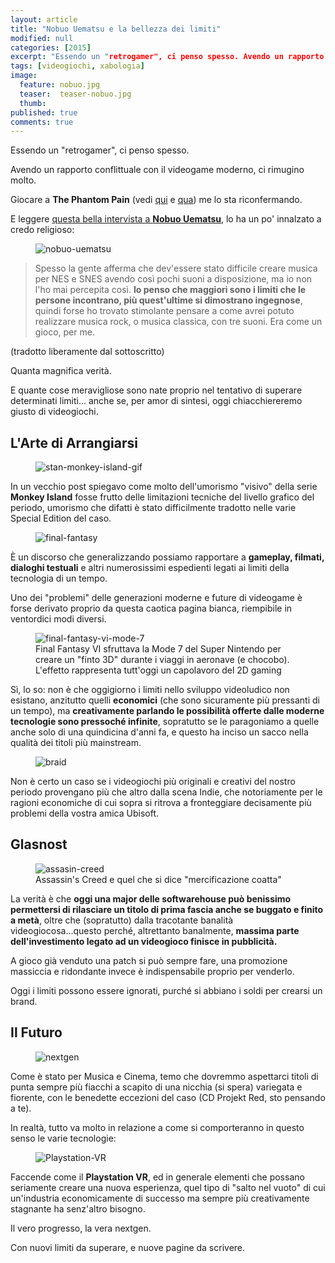 ```yaml
---
layout: article
title: "Nobuo Uematsu e la bellezza dei limiti"
modified: null
categories: [2015]
excerpt: "Essendo un "retrogamer", ci penso spesso. Avendo un rapporto conflittuale con il videogame moderno, ci rimugino molto..."
tags: [videogiochi, xabologia]
image: 
  feature: nobuo.jpg
  teaser:  teaser-nobuo.jpg
  thumb: 
published: true
comments: true
---
```


Essendo un "retrogamer", ci penso spesso.

Avendo un rapporto conflittuale con il videogame moderno, ci rimugino molto.

Giocare a **The Phantom Pain** (vedi [qui](http://xabacadabra.com/2015/Metal-Gear-Solid-V-phantom-pain-prime-impressioni/) e [qua](http://xabacadabra.com/2015/Metal-Gear-Solid-V-phantom-pain-seconde-impressioni/)) me lo sta riconfermando.

E leggere [questa bella intervista a **Nobuo Uematsu**](http://daily.redbullmusicacademy.com/2014/10/nobuo-uematsu-interview), lo ha un po' innalzato a credo religioso:

<figure>
<img src='http://2.bp.blogspot.com/-MGb0n2Ivj_Y/Vf-8Fl3kzyI/AAAAAAAAMkY/imBh0w3-qnc/s1600/nobuo.jpg' alt='nobuo-uematsu'>
</figure>

> Spesso la gente afferma che dev'essere stato difficile creare musica per NES e SNES avendo così pochi suoni a disposizione, ma io non l'ho mai percepita così. **Io penso che maggiori sono i limiti che le persone incontrano, più quest'ultime si dimostrano ingegnose**, quindi forse ho trovato stimolante pensare a come avrei potuto realizzare musica rock, o musica classica, con tre suoni. Era come un gioco, per me.

(tradotto liberamente dal sottoscritto)

Quanta magnifica verità.

E quante cose meravigliose sono nate proprio nel tentativo di superare determinati limiti... anche se, per amor di sintesi, oggi chiacchiereremo giusto di videogiochi.

## L'Arte di Arrangiarsi

<figure>
<img src='http://4.bp.blogspot.com/-FPwEPK98IdQ/Vf-9WiqvITI/AAAAAAAAMkk/fL6aEw9gLK8/s1600/stan.gif' alt='stan-monkey-island-gif'>
</figure>

In un vecchio post spiegavo come molto dell'umorismo "visivo" della serie **Monkey Island** fosse frutto delle limitazioni tecniche del livello grafico del periodo, umorismo che difatti è stato difficilmente tradotto nelle varie Special Edition del caso.

<figure>
<img src='http://1.bp.blogspot.com/-J0zYOq_d3w0/Vf--GyZkLhI/AAAAAAAAMks/iO7krhbMoJg/s1600/ffopening.png' alt='final-fantasy'>
</figure>

È un discorso che generalizzando possiamo rapportare a **gameplay, filmati, dialoghi testuali** e altri numerosissimi espedienti legati ai limiti della tecnologia di un tempo.

Uno dei "problemi" delle generazioni moderne e future di videogame è forse derivato proprio da questa caotica pagina bianca, riempibile in ventordici modi diversi.

<figure>
<img src='http://1.bp.blogspot.com/-HrJ7b8vRMs4/Vf_AB20WsEI/AAAAAAAAMk4/aU5_8_gF6HI/s1600/mode7.png' alt='final-fantasy-vi-mode-7'>
<figcaption>Final Fantasy VI sfruttava la Mode 7 del Super Nintendo per creare un "finto 3D" durante i viaggi in aeronave (e chocobo). L'effetto rappresenta tutt'oggi un capolavoro del 2D gaming</figcaption>
</figure>

Sì, lo so: non è che oggigiorno i limiti nello sviluppo videoludico non esistano, anzitutto quelli **economici** (che sono sicuramente più pressanti di un tempo), ma **creativamente parlando le possibilità offerte dalle moderne tecnologie sono pressoché infinite**, sopratutto se le paragoniamo a quelle anche solo di una quindicina d'anni fa, e questo ha inciso un sacco nella qualità dei titoli più mainstream.

<figure>
<img src='http://2.bp.blogspot.com/-1A1rjChTljo/Vf_CD4QM4qI/AAAAAAAAMlE/g_OV621GEFg/s1600/Braid-art-2.jpg' alt='braid'>
</figure>

Non è certo un caso se i videogiochi più originali e creativi del nostro periodo provengano più che altro dalla scena Indie, che notoriamente per le ragioni economiche di cui sopra si ritrova a fronteggiare decisamente più problemi della vostra amica Ubisoft.

## Glasnost

<figure>
<img src='http://1.bp.blogspot.com/-GO_4c5R54R4/Vf_DfZV4mkI/AAAAAAAAMlQ/SKYX2Xq9NmI/s1600/ac-edge-gel_180011.jpg' alt='assasin-creed'>
<figcaption>Assassin's Creed e quel che si dice "mercificazione coatta"</figcaption>
</figure>

La verità è che **oggi una major delle softwarehouse può benissimo permettersi di rilasciare un titolo di prima fascia anche se buggato e finito a metà**, oltre che (sopratutto) dalla tracotante banalità videogiocosa...questo perché, altrettanto banalmente, **massima parte dell'investimento legato ad un videogioco finisce in pubblicità.**

A gioco già venduto una patch si può sempre fare, una promozione massiccia e ridondante invece è indispensabile proprio per venderlo.

Oggi i limiti possono essere ignorati, purché si abbiano i soldi per crearsi un brand.

## Il Futuro

<figure>
<img src='http://1.bp.blogspot.com/-Oo1ZvBivVBk/Vf_G7KbLI0I/AAAAAAAAMlc/cIdpVQLsZSk/s1600/18m5d9oq37hjpjpg.jpg' alt='nextgen'>
</figure>

Come è stato per Musica e Cinema, temo che dovremmo aspettarci titoli di punta sempre più fiacchi a scapito di una nicchia (si spera) variegata e fiorente, con le benedette eccezioni del caso (CD Projekt Red, sto pensando a te).

In realtà, tutto va molto in relazione a come si comporteranno in questo senso le varie tecnologie:

<figure>
<img src='http://2.bp.blogspot.com/-IuTbNqrjlKo/Vf_Im65m-MI/AAAAAAAAMlo/NSa2j7N-pBA/s1600/Playstation%2BVR.jpg' alt='Playstation-VR'>
</figure>

Faccende come il **Playstation VR**, ed in generale elementi che possano seriamente creare una nuova esperienza, quel tipo di "salto nel vuoto" di cui un'industria economicamente di successo ma sempre più creativamente stagnante ha senz'altro bisogno.

Il vero progresso, la vera nextgen.

Con nuovi limiti da superare, e nuove pagine da scrivere.